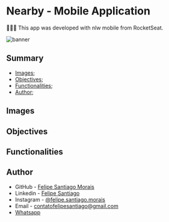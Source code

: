 # Nearby - Mobile Application

👨🏽‍💻 This app was developed with nlw mobile from RocketSeat.

![banner]()

## Summary

- [Images](#images);
- [Objectives](#objectives);
- [Functionalities](#functionalities);
- [Author](#author);

## Images

## Objectives

## Functionalities

## Author

- GitHub - [Felipe Santiago Morais](https://github.com/SantiagoMorais)
- Linkedin - [Felipe Santiago](https://www.linkedin.com/in/felipe-santiago-873025288/)
- Instagram - [@felipe.santiago.morais](https://www.instagram.com/felipe.santiago.morais)
- Email - <a href="mailto:contatofelipesantiago@gmail.com" target="blank">contatofelipesantiago@gmail.com</a>
- <a href="https://api.whatsapp.com/send?phone=5531996951033&text=Hi%2C%20Felipe%21%20I%20got%20your%20contact%20from%20your%20portfolio.">Whatsapp</a>
